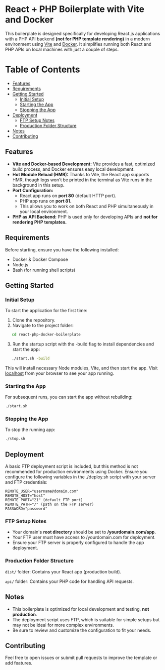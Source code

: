 # React + PHP Boilerplate with Vite and Docker

This boilerplate is designed specifically for developing React.js applications with a PHP API backend **(not for PHP template rendering)** in a modern environment using [Vite](https://vite.dev/) and [Docker](https://www.docker.com/). It simplifies running both React and PHP APIs on local machines with just a couple of steps.

# Table of Contents

- [Features](#features)
- [Requirements](#requirements)
- [Getting Started](#getting-started)
  - [Initial Setup](#initial-setup)
  - [Starting the App](#starting-the-app)
  - [Stopping the App](#stopping-the-app)
- [Deployment](#deployment)
  - [FTP Setup Notes](#ftp-setup-notes)
  - [Production Folder Structure](#production-folder-structure)
- [Notes](#notes)
- [Contributing](#contributing)

## Features

- **Vite and Docker-based Development:** Vite provides a fast, optimized build process, and Docker ensures easy local development.
- **Hot Module Reload (HMR):** Thanks to Vite, the React app supports HMR, though logs won't be printed in the terminal as Vite runs in the background in this setup.
- **Port Configuration:**
  - React app runs on **port 80** (default HTTP port).
  - PHP app runs on **port 81**.
  - This allows you to work on both React and PHP simultaneously in your local environment.
- **PHP as API Backend:** PHP is used only for developing APIs and **not for rendering PHP templates.**

## Requirements

Before starting, ensure you have the following installed:

- Docker & Docker Compose
- Node.js
- Bash (for running shell scripts)

## Getting Started

### Initial Setup

To start the application for the first time:

1. Clone the repository.
2. Navigate to the project folder:

```sh
   cd react-php-docker-boilerplate
```

3. Run the startup script with the -build flag to install dependencies and start the app:

```sh
   ./start.sh -build
```

This will install necessary Node modules, Vite, and then start the app.
Visit [localhost](localhost) from your browser to see your app running.

### Starting the App

For subsequent runs, you can start the app without rebuilding:

```sh
./start.sh
```

### Stopping the App

To stop the running app:

```sh
./stop.sh
```

## Deployment

A basic FTP deployment script is included, but this method is not recommended for production environments using Docker. Ensure you configure the following variables in the ./deploy.sh script with your server and FTP credentials:

```
REMOTE_USER="username@domain.com"
REMOTE_HOST="host"
REMOTE_PORT="21" (default FTP port)
REMOTE_PATH="/" (path on the FTP server)
PASSWORD="password"
```

### FTP Setup Notes

- Your domain's **root directory** should be set to **/yourdomain.com/app**.
- Your FTP user must have access to /yourdomain.com for deployment.
- Ensure your FTP server is properly configured to handle the app deployment.


### Production Folder Structure

`dist/` folder: Contains your React app (production build).

`api/` folder: Contains your PHP code for handling API requests.

## Notes

- This boilerplate is optimized for local development and testing, **not production**.
- The deployment script uses FTP, which is suitable for simple setups but may not be ideal for more complex environments.
- Be sure to review and customize the configuration to fit your needs.

## Contributing

Feel free to open issues or submit pull requests to improve the template or add features.
